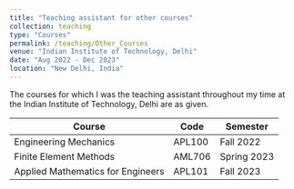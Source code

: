 ```yaml
---
title: "Teaching assistant for other courses"
collection: teaching
type: "Courses"
permalink: /teaching/Other_Courses
venue: "Indian Institute of Technology, Delhi"
date: "Aug 2022 - Dec 2023"
location: "New Delhi, India"
---
```


The courses for which I was the teaching assistant throughout my time at the Indian Institute of Technology, Delhi are as given.


| Course                                 | Code    | Semester    |
|----------------------------------------|---------|-------------|
| Engineering Mechanics                  | APL100  | Fall 2022   |
| Finite Element Methods                 | AML706  | Spring 2023 |
| Applied Mathematics for Engineers      | APL101  | Fall 2023   |